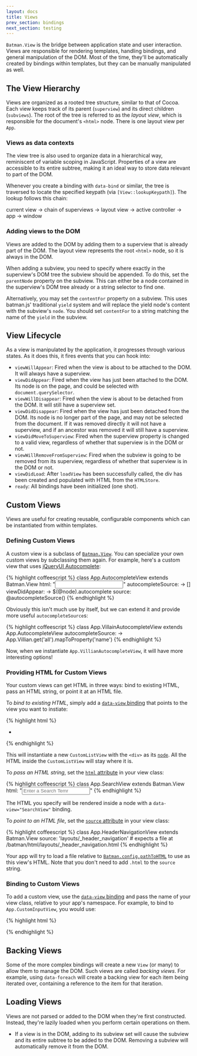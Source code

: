 ```yaml
---
layout: docs
title: Views
prev_section: bindings
next_section: testing
---
```


`Batman.View` is the bridge between application state and user interaction.
Views are responsible for rendering templates, handling bindings, and general
manipulation of the DOM. Most of the time, they'll be automatically created by
bindings within templates, but they can be manually manipulated as well.


## The View Hierarchy

Views are organized as a rooted tree structure, similar to that of Cocoa. Each
view keeps track of its parent (`superview`) and its direct children
(`subviews`). The root of the tree is referred to as the *layout view*, which
is responsible for the document's `<html>` node. There is one layout view per
`App`.


### Views as data contexts

The view tree is also used to organize data in a hierarchical way, reminiscent
of variable scoping in JavaScript. Properties of a view are accessible to its
entire subtree, making it an ideal way to store data relevant to part of the
DOM.

Whenever you create a binding with `data-bind` or similar, the tree is
traversed to locate the specified keypath (via `[View::lookupKeypath]`). The
lookup follows this chain:

current view → chain of superviews → layout view → active controller → app →
window

[View::lookupKeypath]: /docs/api/12_Batman.View.html#something


### Adding views to the DOM

Views are added to the DOM by adding them to a superview that is already part
of the DOM. The layout view represents the root `<html>` node, so it is always
in the DOM.

When adding a subview, you need to specify where exactly in the superview's DOM
tree the subview should be appended. To do this, set the `parentNode` property
on the subview. This can either be a node contained in the superview's DOM tree
already or a string selector to find one.

Alternatively, you may set the `contentFor` property on a subview. This uses
batman.js' traditional `yield` system and will replace the yield node's content
with the subview's `node`. You should set `contentFor` to a string matching the
name of the `yield` in the subview.

## View Lifecycle

As a view is manipulated by the application, it progresses through various
states. As it does this, it fires events that you can hook into:

- `viewWillAppear`: Fired when the view is about to be attached to the DOM. It
  will always have a superview.
- `viewDidAppear`: Fired when the view has just been attached to the DOM. Its
  node is on the page, and could be selected with `document.querySelector`.
- `viewWillDisappear`: Fired when the view is about to be detached from the
  DOM. It will still have a superview set.
- `viewDidDisappear`: Fired when the view has just been detached from the DOM.
  Its node is no longer part of the page, and may not be selected from the
document. If it was removed directly it will not have a superview, and if an
ancestor was removed it will still have a superview.
- `viewDidMoveToSuperview`: Fired when the superview property is changed to a
  valid view, regardless of whether that superview is in the DOM or not.
- `viewWillRemoveFromSuperview`: Fired when the subview is going to be removed
  from its superview, regardless of whether that superview is in the DOM or
not.
- `viewDidLoad`: After `loadView` has been successfully called, the div has
  been created and populated with HTML from the `HTMLStore`.
- `ready`: All bindings have been initialized (one shot).

## Custom Views

Views are useful for creating reusable, configurable components which can be
instantiated from within templates.

### Defining Custom Views

A custom view is a subclass of [`Batman.View`](/docs/api/batman.view.html).
You can specialize your own custom views by subclassing them again.
For example, here's a custom view that uses [jQueryUI Autocomplete](http://jqueryui.com/autocomplete/):

{% highlight coffeescript %}
class App.AutocompleteView extends Batman.View
  html: "<input type='text' />"
  autocompleteSource: -> []
  viewDidAppear: ->
    $(@node).autocomplete
      source: @autocompleteSource()
{% endhighlight %}

Obviously this isn't much use by itself, but we can extend it and provide more useful `autocompleteSource`s:

{% highlight coffeescript %}
class App.VillainAutocompleteView extends App.AutocompleteView
  autocompleteSource: -> App.Villian.get('all').mapToProperty('name')
{% endhighlight %}

Now, when we instantiate `App.VillianAutocompleteView`, it will have more interesting options!

### Providing HTML for Custom Views

Your custom views can get HTML in three ways: bind to existing HTML, pass an HTML string, or point it at an HTML file.

To _bind to existing HTML_, simply add a [`data-view` binding](/docs/api/batman.view_bindings.html#data-view) that points to the view you want to instiate:

{% highlight html %}
<div data-view='CustomListView'>
  <ul>
    <li data-foreach-item='items' data-bind='item.name'></li>
  </ul>
</div>
{% endhighlight %}

This will instantiate a new `CustomListView` with the `<div>` as its [`node`](/docs/api/batman.view.html#prototype_accessor_node). All the HTML inside the `CustomListView` will stay where it is.

To _pass an HTML string_, set the [`html` attribute](/docs/api/batman.view.html#prototype_accessor_html) in your view class:

{% highlight coffeescript %}
class App.SearchView extends Batman.View
  html: "<input type='text' id='search' placeholder='Enter a Search Temr'></input>"
{% endhighlight %}

The HTML you specify will be rendered inside a node with a `data-view="SearchView"` binding.

To _point to an HTML file_,  set the [`source` attribute](/docs/api/batman.view.html#prototype_accessor_source) in your view class:

{% highlight coffeescript %}
class App.HeaderNavigationView extends Batman.View
  source: 'layouts/_header_navigation' # expects a file at /batman/html/layouts/_header_navigation.html
{% endhighlight %}

Your app will try to load a file relative to [`Batman.config.pathToHTML`](/docs/configuration.html) to use as this view's HTML. Note that you don't need to add `.html` to the `source` string.

### Binding to Custom Views

To add a custom view, use the [`data-view` binding](/docs/api/batman.view_bindings.html#data-view) and pass the name of your view class, relative to your app's namespace. For example, to bind to `App.CustomInputView`, you would use:

{% highlight html %}
<div data-view='CustomInputView'>
  <!-- your HTML here, or provided by CustomInputView#source or CustomInputView#html -->
</div>
{% endhighlight %}

## Backing Views

Some of the more complex bindings will create a new `View` (or many) to allow
them to manage the DOM. Such views are called *backing views*. For example,
using `data-foreach` will create a backing view for each item being iterated
over, containing a reference to the item for that iteration.

## Loading Views

Views are not parsed or added to the DOM when they're first constructed.
Instead, they're lazily loaded when you perform certain operations on them.

- If a view is in the DOM, adding to its subview set will cause the subview and
  its entire subtree to be added to the DOM. Removing a subview will
automatically remove it from the DOM.
